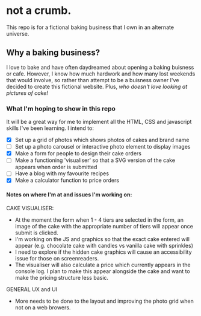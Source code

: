 # not a crumb.

This repo is for a fictional baking business that I own in an alternate universe.

## Why a baking business?

I love to bake and have often daydreamed about opening a baking buisness or cafe. However, I know how much hardwork and how many lost weekends that would involve, so rather than attempt to be a buisness owner I've decided to create this fictional website.
Plus, _*who doesn't love looking at pictures of cake!*_

### What I'm hoping to show in this repo

It will be a great way for me to implement all the HTML, CSS and javascript skills I've been learning.
I intend to:

- [x] Set up a grid of photos which shows photos of cakes and brand name
- [ ] Set up a photo carousel or interactive photo element to display images
- [x] Make a form for people to design their cake orders
- [ ] Make a functioning 'visualiser' so that a SVG version of the cake appears when order is submitted
- [ ] Have a blog with my favourite recipes
- [x] Make a calculator function to price orders

#### Notes on where I'm at and issues I'm working on:
CAKE VISUALISER:
- At the moment the form when 1 - 4 tiers are selected in the form, an image of the cake with the appropriate number of tiers will appear once submit is clicked. 
- I'm working on the JS and graphics so that the exact cake entered will appear  (e.g. chocolate cake with candles vs vanilla cake with sprinkles)
- I need to explore if the hidden cake graphics will cause an accessibility issue for those on screenreaders.
- The visualiser will also calculate a price which currently appears in the console log. I plan to make this appear alongside the cake and want to make the pricing structure less basic. 

GENERAL UX and UI
- More needs to be done to the layout and improving the photo grid when not on a web browers. 
